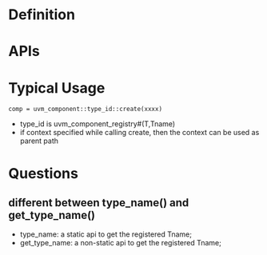 # Definition

# APIs


# Typical Usage
`comp = uvm_component::type_id::create(xxxx)`
- type_id is uvm_component_registry#(T,Tname)
- if context specified while calling create, then the context can be used as parent path


# Questions
## different between type_name() and get_type_name()
- type_name: a static api to get the registered Tname;
- get_type_name: a non-static api to get the registered Tname;

